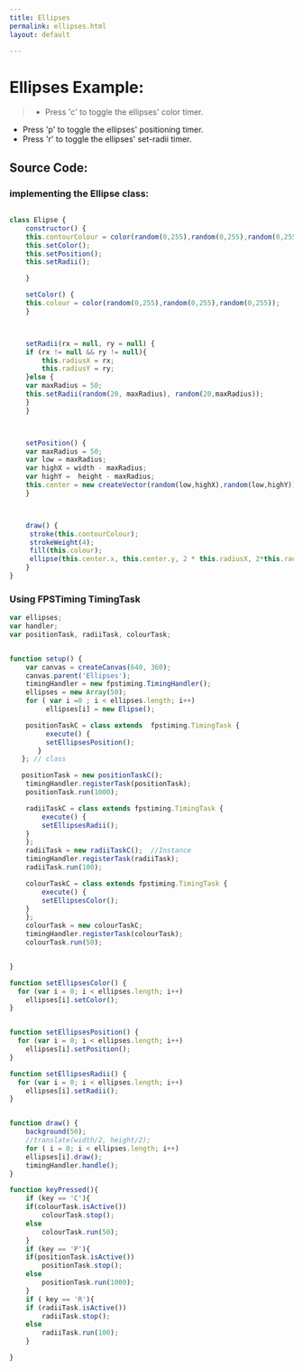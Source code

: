 ```yaml
---
title: Ellipses
permalink: ellipses.html
layout: default

---
```


# Ellipses Example:

> * Press 'c' to toggle the ellipses' color timer.
* Press 'p' to toggle the ellipses' positioning timer.
* Press 'r' to toggle the ellipses' set-radii timer.

<div id="Ellipses">
<!-- Ellipses sketch will go here! -->  
</div>


## Source Code:

### implementing the Ellipse class:

```javascript

class Elipse {
    constructor() {
	this.contourColour = color(random(0,255),random(0,255),random(0,255));
	this.setColor();
	this.setPosition();
	this.setRadii();

    }

    setColor() {
	this.colour = color(random(0,255),random(0,255),random(0,255));
    }



    setRadii(rx = null, ry = null) {
	if (rx != null && ry != null){
	    this.radiusX = rx;
	    this.radiusY = ry;
	}else {
	var maxRadius = 50;
	this.setRadii(random(20, maxRadius), random(20,maxRadius));
	}
    }



    setPosition() {
	var maxRadius = 50;
	var low = maxRadius;
	var highX = width - maxRadius;
	var highY =  height - maxRadius;
	this.center = new createVector(random(low,highX),random(low,highY));
    }



    draw() {
	 stroke(this.contourColour);
	 strokeWeight(4);
	 fill(this.colour);
	 ellipse(this.center.x, this.center.y, 2 * this.radiusX, 2*this.radiusY);
    }
}

```
### Using FPSTiming TimingTask

```javascript
var ellipses;
var handler;
var positionTask, radiiTask, colourTask;


function setup() {
    var canvas = createCanvas(640, 360);
    canvas.parent('Ellipses');
    timingHandler = new fpstiming.TimingHandler();
    ellipses = new Array(50);
    for ( var i =0 ; i < ellipses.length; i++)
	     ellipses[i] = new Elipse();

    positionTaskC = class extends  fpstiming.TimingTask {
	     execute() {
	     setEllipsesPosition();
	   }
   }; // class

   positionTask = new positionTaskC();
    timingHandler.registerTask(positionTask);
    positionTask.run(1000);

    radiiTaskC = class extends fpstiming.TimingTask {
	    execute() {
	    setEllipsesRadii();
	}
    };
    radiiTask = new radiiTaskC();  //Instance
    timingHandler.registerTask(radiiTask);
    radiiTask.run(100);

    colourTaskC = class extends fpstiming.TimingTask {
	    execute() {
	    setEllipsesColor();
	}
    };
    colourTask = new colourTaskC;
    timingHandler.registerTask(colourTask);
    colourTask.run(50);


}

function setEllipsesColor() {
  for (var i = 0; i < ellipses.length; i++)
    ellipses[i].setColor();
}


function setEllipsesPosition() {
  for (var i = 0; i < ellipses.length; i++)
    ellipses[i].setPosition();
}

function setEllipsesRadii() {
  for (var i = 0; i < ellipses.length; i++)
    ellipses[i].setRadii();
}


function draw() {
    background(50);
    //translate(width/2, height/2);
    for ( i = 0; i < ellipses.length; i++)
	ellipses[i].draw();
    timingHandler.handle();
}

function keyPressed(){
    if (key == 'C'){
	if(colourTask.isActive())
	    colourTask.stop();
	else
	    colourTask.run(50);
    }
    if (key == 'P'){
	if(positionTask.isActive())
	    positionTask.stop();
	else
	    positionTask.run(1000);
    }
    if ( key == 'R'){
	if (radiiTask.isActive())
	    radiiTask.stop();
	else
	    radiiTask.run(100);
    }

}

```






<!-- Javascript Code -->
<!-- Adjust sketch size to 600x338px  -->

<script src="./js/fpstiming.js"></script>
<script src="./js/p5.js"></script>

<script src="./TimingEllipses/Ellipse.js"></script>
<script src="./TimingEllipses/TimingEllipses.js"></script>
